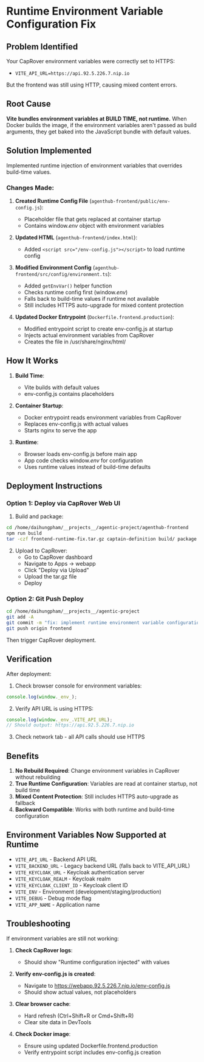 # Runtime Environment Variable Configuration Fix

## Problem Identified
Your CapRover environment variables were correctly set to HTTPS:
- `VITE_API_URL=https://api.92.5.226.7.nip.io`

But the frontend was still using HTTP, causing mixed content errors.

## Root Cause
**Vite bundles environment variables at BUILD TIME, not runtime.** When Docker builds the image, if the environment variables aren't passed as build arguments, they get baked into the JavaScript bundle with default values.

## Solution Implemented
Implemented runtime injection of environment variables that overrides build-time values.

### Changes Made:

1. **Created Runtime Config File** (`agenthub-frontend/public/env-config.js`):
   - Placeholder file that gets replaced at container startup
   - Contains window._env_ object with environment variables

2. **Updated HTML** (`agenthub-frontend/index.html`):
   - Added `<script src="/env-config.js"></script>` to load runtime config

3. **Modified Environment Config** (`agenthub-frontend/src/config/environment.ts`):
   - Added `getEnvVar()` helper function
   - Checks runtime config first (window._env_)
   - Falls back to build-time values if runtime not available
   - Still includes HTTPS auto-upgrade for mixed content protection

4. **Updated Docker Entrypoint** (`Dockerfile.frontend.production`):
   - Modified entrypoint script to create env-config.js at startup
   - Injects actual environment variables from CapRover
   - Creates the file in /usr/share/nginx/html/

## How It Works

1. **Build Time**:
   - Vite builds with default values
   - env-config.js contains placeholders

2. **Container Startup**:
   - Docker entrypoint reads environment variables from CapRover
   - Replaces env-config.js with actual values
   - Starts nginx to serve the app

3. **Runtime**:
   - Browser loads env-config.js before main app
   - App code checks window._env_ for configuration
   - Uses runtime values instead of build-time defaults

## Deployment Instructions

### Option 1: Deploy via CapRover Web UI

1. Build and package:
```bash
cd /home/daihungpham/__projects__/agentic-project/agenthub-frontend
npm run build
tar -czf frontend-runtime-fix.tar.gz captain-definition build/ package.json
```

2. Upload to CapRover:
   - Go to CapRover dashboard
   - Navigate to Apps → webapp
   - Click "Deploy via Upload"
   - Upload the tar.gz file
   - Deploy

### Option 2: Git Push Deploy

```bash
cd /home/daihungpham/__projects__/agentic-project
git add -A
git commit -m "fix: implement runtime environment variable configuration for frontend"
git push origin frontend
```

Then trigger CapRover deployment.

## Verification

After deployment:

1. Check browser console for environment variables:
```javascript
console.log(window._env_);
```

2. Verify API URL is using HTTPS:
```javascript
console.log(window._env_.VITE_API_URL);
// Should output: https://api.92.5.226.7.nip.io
```

3. Check network tab - all API calls should use HTTPS

## Benefits

1. **No Rebuild Required**: Change environment variables in CapRover without rebuilding
2. **True Runtime Configuration**: Variables are read at container startup, not build time
3. **Mixed Content Protection**: Still includes HTTPS auto-upgrade as fallback
4. **Backward Compatible**: Works with both runtime and build-time configuration

## Environment Variables Now Supported at Runtime

- `VITE_API_URL` - Backend API URL
- `VITE_BACKEND_URL` - Legacy backend URL (falls back to VITE_API_URL)
- `VITE_KEYCLOAK_URL` - Keycloak authentication server
- `VITE_KEYCLOAK_REALM` - Keycloak realm
- `VITE_KEYCLOAK_CLIENT_ID` - Keycloak client ID
- `VITE_ENV` - Environment (development/staging/production)
- `VITE_DEBUG` - Debug mode flag
- `VITE_APP_NAME` - Application name

## Troubleshooting

If environment variables are still not working:

1. **Check CapRover logs**:
   - Should show "Runtime configuration injected" with values

2. **Verify env-config.js is created**:
   - Navigate to https://webapp.92.5.226.7.nip.io/env-config.js
   - Should show actual values, not placeholders

3. **Clear browser cache**:
   - Hard refresh (Ctrl+Shift+R or Cmd+Shift+R)
   - Clear site data in DevTools

4. **Check Docker image**:
   - Ensure using updated Dockerfile.frontend.production
   - Verify entrypoint script includes env-config.js creation